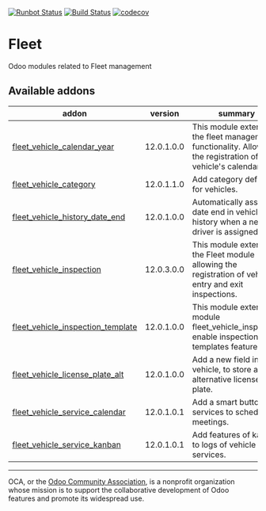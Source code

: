[![Runbot Status](https://runbot.odoo-community.org/runbot/badge/flat/291/12.0.svg)](https://runbot.odoo-community.org/runbot/repo/github-com-oca-fleet-291)
[![Build Status](https://travis-ci.com/OCA/fleet.svg?branch=112.0)](https://travis-ci.com/OCA/fleet)
[![codecov](https://codecov.io/gh/OCA/fleet/branch/12.0/graph/badge.svg)](https://codecov.io/gh/OCA/fleet)

# Fleet

Odoo modules related to Fleet management

<!-- prettier-ignore-start -->
[//]: # (addons)

Available addons
----------------
addon | version | summary
--- | --- | ---
[fleet_vehicle_calendar_year](fleet_vehicle_calendar_year/) | 12.0.1.0.0 | This module extends the fleet management functionality. Allows the registration of the vehicle's calendar year.
[fleet_vehicle_category](fleet_vehicle_category/) | 12.0.1.1.0 | Add category definition for vehicles.
[fleet_vehicle_history_date_end](fleet_vehicle_history_date_end/) | 12.0.1.0.0 | Automatically assign date end in vehicle history when a new driver is assigned.
[fleet_vehicle_inspection](fleet_vehicle_inspection/) | 12.0.3.0.0 | This module extends the Fleet module allowing the registration of vehicle entry and exit inspections.
[fleet_vehicle_inspection_template](fleet_vehicle_inspection_template/) | 12.0.1.0.0 | This module extend module fleet_vehicle_inspection enable inspection templates feature
[fleet_vehicle_license_plate_alt](fleet_vehicle_license_plate_alt/) | 12.0.1.0.0 | Add a new field in the vehicle, to store an alternative license plate.
[fleet_vehicle_service_calendar](fleet_vehicle_service_calendar/) | 12.0.1.0.1 | Add a smart button in services to schedule meetings.
[fleet_vehicle_service_kanban](fleet_vehicle_service_kanban/) | 12.0.1.0.1 | Add features of kanban to logs of vehicle services.

[//]: # (end addons)
<!-- prettier-ignore-end -->

----

OCA, or the [Odoo Community Association](http://odoo-community.org/), is a nonprofit organization whose
mission is to support the collaborative development of Odoo features and
promote its widespread use.
